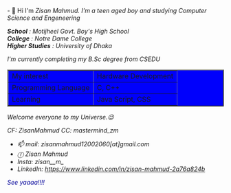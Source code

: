 <blink>- 👋 Hi</blink> I'm <i>Zisan Mahmud. I'm a teen aged boy and studying Computer Science and Engeneering<br>

<b>School</b> : Motijheel Govt. Boy's High School<br>
<b>College</b> : Notre Dame College<br>
<b>Higher Studies</b> : University of Dhaka<br>

I'm currently completing my B.Sc degree from CSEDU<br>

<table border = "2" align = "center" bgcolor = "#0000FC">
    <tr>
        <td> My interest </td>
        <td> Hardware Development</td>
    </tr>
    <tr>
        <td>Programming Language</td>
        <td> C, C++ </td>
    </tr>
    <tr>
        <td> Learning </td>
        <td> Java Script, CSS </td>
    </tr>
</table>

<blink>Welcome everyone to my Universe.</blink>😉

<em>CF: ZisanMahmud
CC: mastermind_zm</em>

- 📫 mail: zisanmahmud12002060[at]gmail.com
- ⓕ Zisan Mahmud
- Insta: zisan__m_
- LinkedIn: https://www.linkedin.com/in/zisan-mahmud-2a76a824b

<blink><font color = "#000199">See yaaaa!!!!</font></blink>
